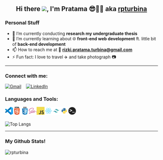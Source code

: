 <h2 align="center">Hi there <img src="https://raw.githubusercontent.com/iampavangandhi/iampavangandhi/master/gifs/Hi.gif" width="30px">, I'm <strong>Pratama</strong> 😎👨‍💻 aka <a href="https://rpturbina.github.io/" target="_blank">rpturbina</a></h2>

### Personal Stuff
- 🔬 I’m currently conducting **research my undergraduate thesis**
- 🌱 I’m currently learning about 🌐 **front-end web development** ft. little bit of **back-end development** 
- 📫 How to reach me at 📧 **rizki.pratama.turbina@gmail.com** 
- ⚡ Fun fact: I love to travel ✈️ and take photograph 📷

---

### Connect with me:

[<img alt="Gmail" src="https://img.shields.io/badge/Gmail-D14836?style=for-the-badge&logo=gmail&logoColor=white" />](https://mail.google.com/mail/?view=cm&fs=1&to=rizki.pratama.turbina@gmail.com) &nbsp;&nbsp; [<img alt="LinkedIn" src="https://img.shields.io/badge/linkedin-%230077B5.svg?style=for-the-badge&logo=linkedin&logoColor=white"/>](https://linkedin.com/in/rpturbina)

### Languages and Tools:

<img align="left" alt="Visual Studio Code" width="26px" src="https://raw.githubusercontent.com/github/explore/80688e429a7d4ef2fca1e82350fe8e3517d3494d/topics/visual-studio-code/visual-studio-code.png" />
<img align="left" alt="HTML5" width="26px" src="https://raw.githubusercontent.com/github/explore/80688e429a7d4ef2fca1e82350fe8e3517d3494d/topics/html/html.png" />
<img align="left" alt="CSS3" width="26px" src="https://raw.githubusercontent.com/github/explore/80688e429a7d4ef2fca1e82350fe8e3517d3494d/topics/css/css.png" />
<img align="left" alt="SASS" width="26px" src="https://raw.githubusercontent.com/github/explore/80688e429a7d4ef2fca1e82350fe8e3517d3494d/topics/sass/sass.png" />
<img align="left" alt="JavaScript" width="26px" src="https://raw.githubusercontent.com/github/explore/80688e429a7d4ef2fca1e82350fe8e3517d3494d/topics/javascript/javascript.png" />
<img align="left" alt="React.js" width="26px" src="https://raw.githubusercontent.com/github/explore/80688e429a7d4ef2fca1e82350fe8e3517d3494d/topics/react/react.png" />
<img align="left" alt="TailwindCSS" width="26px" src="https://raw.githubusercontent.com/github/explore/80688e429a7d4ef2fca1e82350fe8e3517d3494d/topics/tailwind/tailwind.png" />
<img align="left" alt="Python" width="26px" src="https://raw.githubusercontent.com/github/explore/80688e429a7d4ef2fca1e82350fe8e3517d3494d/topics/python/python.png" />
<img align="left" alt="Terminal" width="26px" src="https://raw.githubusercontent.com/github/explore/80688e429a7d4ef2fca1e82350fe8e3517d3494d/topics/terminal/terminal.png" />


<br />
<br />

![Top Langs](https://github-readme-stats.vercel.app/api/top-langs/?username=rpturbina&layout=compact&theme=prussian)

---

### My Github Stats!
<p>
    <img align="center" src="https://github-readme-stats.vercel.app/api?username=rpturbina&show_icons=true&theme=prussian" alt="rpturbina" />
</p>

[website]: https://rpturbina.github.io/
[instagram]: https://instagram.com/rpturbina
[linkedin]: https://linkedin.com/in/rpturbina
